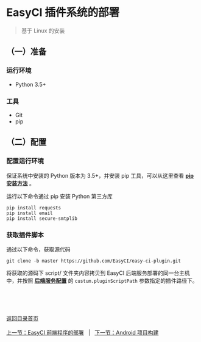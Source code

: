 # EasyCI 插件系统的部署

> 基于 Linux 的安装

## （一）准备

### 运行环境

- Python 3.5+

### 工具

- Git
- pip

## （二）配置

### 配置运行环境

保证系统中安装的 Python 版本为 3.5+，并安装 pip 工具，可以从这里查看 **[pip 安装方法](http://docs.python-guide.org/en/latest/starting/installation/)** 。

运行以下命令通过 pip 安装 Python 第三方库

```
pip install requests
pip install email
pip install secure-smtplib
```

### 获取插件脚本

通过以下命令，获取源代码

```
git clone -b master https://github.com/EasyCI/easy-ci-plugin.git
```

将获取的源码下 script/ 文件夹内容拷贝到 EasyCI 后端服务部署的同一台主机中，并按照 **[后端服务配置](./install_back_end.md)** 的 `custum.pluginScriptPath` 参数指定的插件路径下。



<br/><br/><br/>

<div id="bom">
    <a href="./README.md">返回目录首页</a>
</div>
<br>
<div id="bom">
    <a href="./install_front_end.md">上一节：EasyCI 前端程序的部署</a>
    &nbsp;&nbsp;|&nbsp;&nbsp;
    <a href="./quick_android.md">下一节：Android 项目构建</a>
</div>

<link rel="stylesheet" rev="stylesheet" href="./assets/css/easy-ci.css" type="text/css"/>